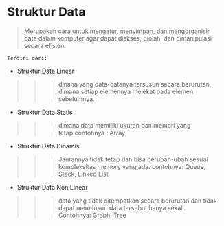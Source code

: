 # Struktur Data  


>Merupakan cara untuk mengatur, menyimpan, dan mengorganisir data dalam komputer agar dapat diakses, diolah, dan dimanipulasi secara efisien.

    Terdiri dari:

* Struktur Data Linear
>>>dinana yang data-datanya tersusun secara berurutan, dimana setiap elemennya
melekat pada elemen sebelumnya.
- Struktur Data Statis
>>>dimana data memiliki ukuran dan memori yang tetap.contohnya : Array
- Struktur Data Dinamis
>>>Jaurannya tidak tetap dan bisa berubah-ubah sesuai kompleksitas memory yang ada.
contohnya: Queue, Stack, Linked List
* Struktur Data Non Linear
>>>data yang tidak ditempatkan secara berurutan dan tidak dapat menelusuri data tersebut hanya sekali.
Contohnya: Graph, Tree